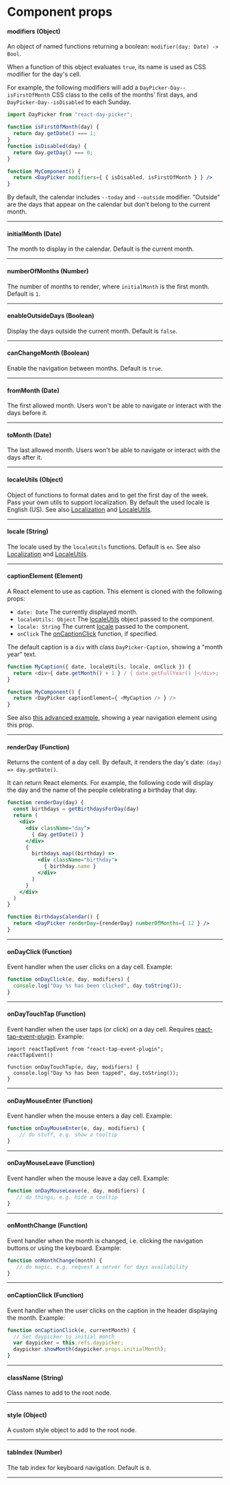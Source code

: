 # Component props

#### modifiers (Object)

An object of named functions returning a boolean: `modifier(day: Date) -> Bool`.

When a function of this object evaluates `true`, its name is used as CSS modifier for the day's cell.

For example, the following modifiers will add a `DayPicker-Day--isFirstOfMonth` CSS class to the cells of the months' first days, and `DayPicker-Day--isDisabled` to each Sunday.

```jsx
import DayPicker from "react-day-picker";

function isFirstOfMonth(day) {
  return day.getDate() === 1;
}
function isDisabled(day) {
  return day.getDay() === 0;
}

function MyComponent() {
  return <DayPicker modifiers={ { isDisabled, isFirstOfMonth } } />
}
```

By default, the calendar includes `--today` and `--outside` modifier. "Outside" are the days that appear on the calendar but don't belong to the current month.

---

#### initialMonth (Date)

The month to display in the calendar. Default is the current month.

---

#### numberOfMonths (Number)

The number of months to render, where `initialMonth` is the first month. Default is `1`.

---

#### enableOutsideDays (Boolean)

Display the days outside the current month. Default is `false`.

--- 

#### canChangeMonth (Boolean)

Enable the navigation between months. Default is `true`.

--- 

#### fromMonth (Date)

The first allowed month. Users won't be able to navigate or interact with the days before it.

--- 

#### toMonth (Date)

The last allowed month. Users won't be able to navigate or interact with the days after it.

--- 

#### localeUtils (Object)

Object of functions to format dates and to get the first day of the week. Pass your own utils to support localization.
By default the used locale is English (US). See also [Localization](Localization.md) and [LocaleUtils](LocaleUtils.md).

--- 

#### locale (String)

The locale used by the `localeUtils` functions. Default is `en`.  See also [Localization](Localization.md) and [LocaleUtils](LocaleUtils.md).

---

#### captionElement (Element)

A React element to use as caption. This element is cloned with the following props:

* `date: Date` The currently displayed month.
* `localeUtils: Object` The [localeUtils](#localeutils-object) object passed to the component.
* `locale: String` The current [locale](#locale-string) passed to the component.
* `onClick` The [onCaptionClick](#oncaptionclick-function) function, if specified.

The default caption is a `div` with class `DayPicker-Caption`, showing a "month year" text. 

```js
function MyCaption({ date, localeUtils, locale, onClick }) {
  return <div>{ date.getMonth() + 1 } / { date.getFullYear() }</div>;
}

function MyComponent() {
  return <DayPicker captionElement={ <MyCaption /> } />
}
```

See also [this advanced example](examples/#yearNavigation), showing a year navigation element using this prop.

--- 

#### renderDay (Function)

Returns the content of a day cell. By default, it renders the day's date: `(day) => day.getDate()`.

It can return React elements. For example, the following code will display the day and the name of the people celebrating a birthday that day.

```jsx
function renderDay(day) {
  const birthdays = getBirthdaysForDay(day)
  return (
    <div>
      <div className="day">
        { day.getDate() }
      </div>
      {
        birthdays.map((birthday) =>
          <div className="birthday">
            { birthday.name }
          </div>
        )
      }
    </div>
  )
}

function BirthdaysCalendar() {
  return <DayPicker renderDay={renderDay} numberOfMonths={ 12 } />
}
```

--- 

#### onDayClick (Function)

Event handler when the user clicks on a day cell. Example:

```jsx
function onDayClick(e, day, modifiers) {
  console.log("Day %s has been clicked", day.toString());
}
```
  
--- 

#### onDayTouchTap (Function)

Event handler when the user taps (or click) on a day cell. 
Requires [react-tap-event-plugin](https://github.com/zilverline/react-tap-event-plugin). Example:

```
import reactTapEvent from "react-tap-event-plugin";
reactTapEvent()

function onDayTouchTap(e, day, modifiers) {
  console.log("Day %s has been tapped", day.toString());
}
```

--- 

#### onDayMouseEnter (Function)

Event handler when the mouse enters a day cell. Example:

```jsx
function onDayMouseEnter(e, day, modifiers) {
    // do stuff, e.g. show a tooltip
}
```

--- 

#### onDayMouseLeave (Function)

Event handler when the mouse leave a day cell. Example:

```jsx
function onDayMouseLeave(e, day, modifiers) {
   // do things, e.g. hide a tooltip
}
```

--- 

#### onMonthChange (Function)

Event handler when the month is changed, i.e. clicking the navigation buttons or using the keyboard. Example:
                
```jsx
function onMonthChange(month) {
   // do magic, e.g. request a server for days availability
}
```

--- 

#### onCaptionClick (Function)

Event handler when the user clicks on the caption in the header displaying the month. Example:
               
```jsx
function onCaptionClick(e, currentMonth) {
  // Set daypicker to initial month
  var daypicker = this.refs.daypicker;
  daypicker.showMonth(daypicker.props.initialMonth);
}
```

--- 


#### className (String)

Class names to add to the root node.

--- 

#### style (Object)

A custom style object to add to the root node.

--- 

#### tabIndex (Number)

The tab index for keyboard navigation. Default is `0`.

--- 

